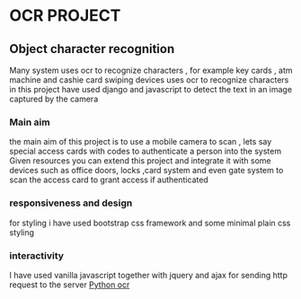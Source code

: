 # OCR PROJECT
## Object character recognition

Many system uses ocr to recognize characters , for example key cards , atm machine and cashie card swiping devices uses ocr to recognize characters
in this project have used django and javascript to detect the text in an image captured by the camera

### Main aim
the main aim of this project is to use a mobile camera to scan , lets say special access cards with codes to authenticate a person into the system
Given resources you can extend this project and integrate it with some devices such as office doors, locks ,card system
and even gate system to scan the access card to grant access if authenticated


### responsiveness and design
for styling i have used bootstrap css framework and some minimal plain css styling

### interactivity
I have used vanilla javascript together with jquery and ajax for sending http request to the server
[Python ocr](https://example.com)